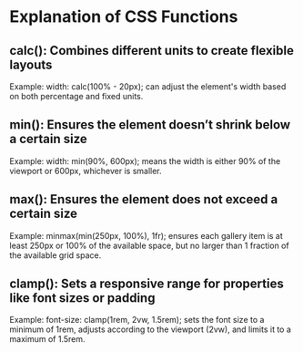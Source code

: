 # Explanation of CSS Functions

## calc(): Combines different units to create flexible layouts

Example: width: calc(100% - 20px); can adjust the element's width based on both percentage and fixed units.

## min(): Ensures the element doesn’t shrink below a certain size

Example: width: min(90%, 600px); means the width is either 90% of the viewport or 600px, whichever is smaller.

## max(): Ensures the element does not exceed a certain size

Example: minmax(min(250px, 100%), 1fr); ensures each gallery item is at least 250px or 100% of the available space, but no larger than 1 fraction of the available grid space.

## clamp(): Sets a responsive range for properties like font sizes or padding

Example: font-size: clamp(1rem, 2vw, 1.5rem); sets the font size to a minimum of 1rem, adjusts according to the viewport (2vw), and limits it to a maximum of 1.5rem.
